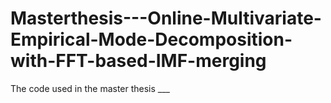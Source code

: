 # Masterthesis---Online-Multivariate-Empirical-Mode-Decomposition-with-FFT-based-IMF-merging
The code used in the master thesis ___
